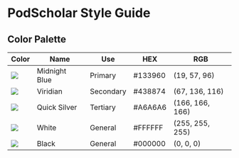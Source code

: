 # PodScholar Style Guide

## Color Palette

| Color                                                   | Name          | Use       | HEX     | RGB             |
|---------------------------------------------------------|---------------|-----------|---------|-----------------|
| <img src="https://plchldr.co/i/50x10?&bg=133960&text="> | Midnight Blue | Primary   | #133960 | (19, 57, 96)    |
| <img src="https://plchldr.co/i/50x10?&bg=438874&text="> | Viridian      | Secondary | #438874 | (67, 136, 116)  |
| <img src="https://plchldr.co/i/50x10?&bg=A6A6A6&text="> | Quick Silver  | Tertiary  | #A6A6A6 | (166, 166, 166) |
| <img src="https://plchldr.co/i/50x10?&bg=FFFFFF&text="> | White         | General   | #FFFFFF | (255, 255, 255) |
| <img src="https://plchldr.co/i/50x10?&bg=000000&text="> | Black         | General   | #000000 | (0, 0, 0)       |